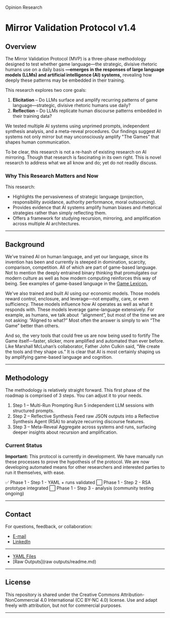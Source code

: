 Opinion Research
# Mirror Validation Protocol v1.4

## Overview

The Mirror Validation Protocol (MVP) is a three-phase methodology designed to test whether game language—the strategic, divisive rhetoric humans use on a daily basis **—emerges in the responses of large language models (LLMs) and artificial intelligence (AI) systems,** revealing how deeply these patterns may be embedded in their training. 

This research explores two core goals:
1. **Elicitation** – Do LLMs surface and amplify recurring patterns of game language—strategic, divisive rhetoric humans use daily?
2. **Reflection** – Do LLMs replicate human discourse patterns embedded in their training data?

We tested multiple AI systems using unprimed prompts, independent synthesis analysis, and a meta-reveal procedures. Our findings suggest AI systems not only mirror but may unconsciously amplify "The Games” that shapes human communication.

To be clear, this research is not a re-hash of existing research on AI mirroring. Though that research is fascinating in its own right. This is novel research to address what we all know and do; yet do not readily discuss. 

### Why This Research Matters and Now

This research: 
- Highlights the pervasiveness of strategic language (projection, responsibility avoidance, authority performance, moral outsourcing). 
- Provides evidence that AI systems amplify human biases and rhetorical strategies rather than simply reflecting them.
- Offers a framework for studying recursion, mirroring, and amplification across multiple AI architectures.

---

## Background

We’ve trained AI on human language, and yet our language, since its invention has been and currently is steeped in domination, scarcity, comparison, competition. All of which are part of game-based language. Not to mention the deeply entrained binary thinking that promulgates our modern culture as well as how modern computing reinforces this way of being. See examples of game-based language in the [Game Lexicon.](Game%20Lexicon.md)

We've also trained and built AI using our economic models. Those models reward control, enclosure, and leverage—not empathy, care, or even sufficiency. These models influence how AI operates as well as what it responds with. These models leverage game-language extensively. For example, as humans, we talk about  ”alignment”, but most of the time we are not asking: ”Aligned to what?” Most often the answer is simply to win “The Game” better than others. 

And so, the very tools that could free us are now being used to fortify The Game itself—faster, slicker, more amplified and automated than ever before. Like Marshall McLuhan’s collaborator, Father John Culkin said, “We create the tools and they shape us.” It is clear that AI is most certainly shaping us by amplifying game-based language and cognition. 

---

## Methodology

The methodology is relatively straight forward. This first phase of the roadmap is comprised of 3 steps. You can adjust it to your needs. 

1. Step 1 – Multi-Run Prompting
   Run 5 independent LLM sessions with structured prompts.
2. Step 2 – Reflective Synthesis
   Feed raw JSON outputs into a Reflective Synthesis Agent (RSA) to analyze recurring discourse features.
3. Step 3 – Meta-Reveal
   Aggregate across systems and runs, surfacing deeper insights about recursion and amplification.

### Current Status

**Important:** This protocol is currently in development. We have manually run these processes to prove the hypothesis of the protocol. We are now developing automated means for other researchers and interested parties to run it themselves, with ease. 

✅ Phase 1 - Step 1 - YAML + runs validated
⬜ Phase 1 - Step 2 - RSA prototype integrated
⬜ Phase 1 - Step 3 - analysis (community testing ongoing)

---

## Contact 

For questions, feedback, or collaboration:
- [E-mail](mailto:william.hermany@humautico.com)
- [LinkedIn](https://linkedin.com/in/whermany)

---

- [YAML Files](yaml/readme.md)
- [Raw Outputs](raw outputs/readme.md)

---

## License

This repository is shared under the Creative Commons Attribution-NonCommercial 4.0 International (CC BY-NC 4.0) license.
Use and adapt freely with attribution, but not for commercial purposes.

---

